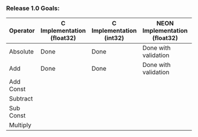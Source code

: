 ### Release 1.0 Goals:

| Operator      | C Implementation (float32) | C Implementation (int32) | NEON Implementation (float32) | NEON Implementation (int32) |
|---------------|-----------------------------|---------------------------|-------------------------------|-----------------------------|
| Absolute      |             Done               |           Done                |           Done with validation                 |                  Done with validation            |
| Add           |             Done                |            Done               |          Done with validation                 |                  Done with validation            |
| Add Const     |                             |                           |                               |                             |
| Subtract      |                             |                           |                               |                             |
| Sub Const     |                             |                           |                               |                             |
| Multiply      |                             |                           |                               |                             |



